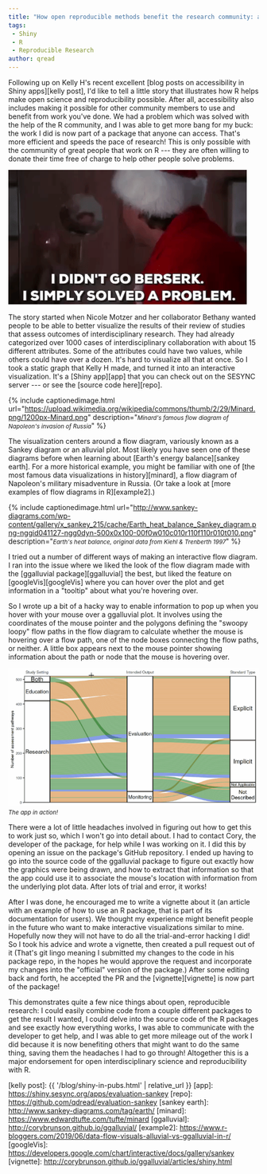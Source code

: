 ```yaml
---
title: "How open reproducible methods benefit the research community: a shiny story"
tags:
 - Shiny
 - R
 - Reproducible Research
author: qread
---
```


Following up on Kelly H's recent excellent [blog posts on accessibility in Shiny apps][kelly post], I'd like to tell a little story that illustrates how R helps make open science and reproducibility possible. After all, accessibility also includes making it possible for other community members to use and benefit from work you've done. We had a problem which was solved with the help of the R community, and I was able to get more bang for my buck: the work I did is now part of a package that anyone can access. That's more efficient and speeds the pace of research!  This is only possible with the community of great people that work on R --- they are often willing to donate their time free of charge to help other people solve problems.

![Clark Griswold saying I simply solved a problem](/assets/images/i_simply_solved_a_problem.gif)

The story started when Nicole Motzer and her collaborator Bethany wanted people to be able to better visualize the results of their review of studies that assess outcomes of interdisciplinary research. They had already categorized over 1000 cases of interdisciplinary collaboration with about 15 different attributes. Some of the attributes could have two values, while others could have over a dozen. It's hard to visualize all that at once. So I took a static graph that Kelly H made, and turned it into an interactive visualization. It's a [Shiny app][app] that you can check out on the SESYNC server --- or see the [source code here][repo]. 

{% include captionedimage.html url="https://upload.wikimedia.org/wikipedia/commons/thumb/2/29/Minard.png/1200px-Minard.png" description="<small><i>Minard's famous flow diagram of Napoleon's invasion of Russia</i></small>" %}

The visualization centers around a flow diagram, variously known as a Sankey diagram or an alluvial plot. Most likely you have seen one of these diagrams before when learning about [Earth's energy balance][sankey earth]. For a more historical example, you might be familiar with one of [the most famous data visualizations in history][minard], a flow diagram of Napoleon's military misadventure in Russia. (Or take a look at [more examples of flow diagrams in R][example2].) 

{% include captionedimage.html url="http://www.sankey-diagrams.com/wp-content/gallery/x_sankey_215/cache/Earth_heat_balance_Sankey_diagram.png-nggid041127-ngg0dyn-500x0x100-00f0w010c010r110f110r010t010.png" description="<small><i>Earth's heat balance, original data from Kiehl & Trenberth 1997</i></small>" %}

I tried out a number of different ways of making an interactive flow diagram. I ran into the issue where we liked the look of the flow diagram made with the [ggalluvial package][ggalluvial] the best, but liked the feature on [googleVis][googleVis] where you can hover over the plot and get information in a "tooltip" about what you're hovering over. 

So I wrote up a bit of a hacky way to enable information to pop up when you hover with your mouse over a ggalluvial plot. It involves using the coordinates of the mouse pointer and the polygons defining the "swoopy loopy" flow paths in the flow diagram to calculate whether the mouse is hovering over a flow path, one of the node boxes connecting the flow paths, or neither. A little box appears next to the mouse pointer showing information about the path or node that the mouse is hovering over. 

![Animation of app](/assets/images/sankey-app.gif)  
<small><i>The app in action!</small></i>


There were a lot of little headaches involved in figuring out how to get this to work just so, which I won't go into detail about. I had to contact Cory, the developer of the package, for help while I was working on it. I did this by opening an issue on the package's GitHub repository. I ended up having to go into the source code of the ggalluvial package to figure out exactly how the graphics were being drawn, and how to extract that information so that the app could use it to associate the mouse's location with information from the underlying plot data. After lots of trial and error, it works! 

After I was done, he encouraged me to write a vignette about it (an article with an example of how to use an R package, that is part of its documentation for users). We thought my experience might benefit people in the future who want to make interactive visualizations similar to mine. Hopefully now they will not have to do all the trial-and-error hacking I did! So I took his advice and wrote a vignette, then created a pull request out of it (That's git lingo meaning I submitted my changes to the code in his package repo, in the hopes he would approve the request and incorporate my changes into the "official" version of the package.) After some editing back and forth, he accepted the PR and the [vignette][vignette] is now part of the package!

This demonstrates quite a few nice things about open, reproducible research: I could easily combine code from a couple different packages to get the result I wanted, I could delve into the source code of the R packages and see exactly how everything works, I was able to communicate with the developer to get help, and I was able to get more mileage out of the work I did because it is now benefiting others that might want to do the same thing, saving them the headaches I had to go through! Altogether this is a major endorsement for open interdisciplinary science and reproducibility with R.

[kelly post]: {{ '/blog/shiny-in-pubs.html' | relative_url }}
[app]: https://shiny.sesync.org/apps/evaluation-sankey
[repo]: https://github.com/qdread/evaluation-sankey
[sankey earth]: http://www.sankey-diagrams.com/tag/earth/
[minard]: https://www.edwardtufte.com/tufte/minard
[ggalluvial]: http://corybrunson.github.io/ggalluvial/
[example2]: https://www.r-bloggers.com/2019/06/data-flow-visuals-alluvial-vs-ggalluvial-in-r/
[googleVis]: https://developers.google.com/chart/interactive/docs/gallery/sankey
[vignette]: http://corybrunson.github.io/ggalluvial/articles/shiny.html
